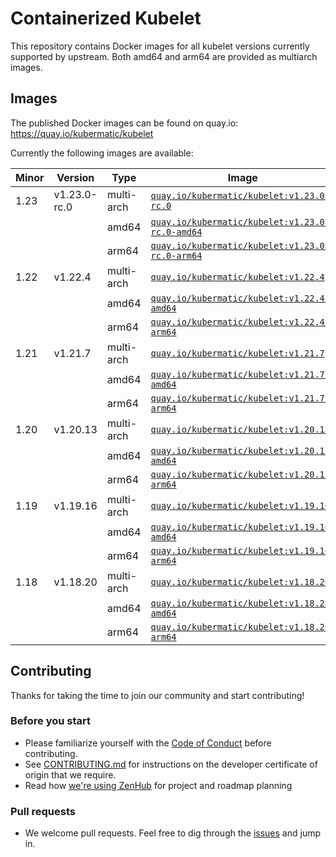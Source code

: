 # Containerized Kubelet

This repository contains Docker images for all kubelet versions currently supported by upstream.
Both amd64 and arm64 are provided as multiarch images.

## Images

The published Docker images can be found on quay.io: https://quay.io/kubermatic/kubelet

Currently the following images are available:

<!-- versions_start -->
| Minor | Version | Type | Image |
| ----- | ------- | ---- | ----- |
| 1.23 | v1.23.0-rc.0 | multi-arch | [`quay.io/kubermatic/kubelet:v1.23.0-rc.0`](https://quay.io/kubermatic/kubelet:v1.23.0-rc.0) |
| | | amd64 | [`quay.io/kubermatic/kubelet:v1.23.0-rc.0-amd64`](https://quay.io/kubermatic/kubelet:v1.23.0-rc.0-amd64) |
| | | arm64 | [`quay.io/kubermatic/kubelet:v1.23.0-rc.0-arm64`](https://quay.io/kubermatic/kubelet:v1.23.0-rc.0-arm64) |
| 1.22 | v1.22.4 | multi-arch | [`quay.io/kubermatic/kubelet:v1.22.4`](https://quay.io/kubermatic/kubelet:v1.22.4) |
| | | amd64 | [`quay.io/kubermatic/kubelet:v1.22.4-amd64`](https://quay.io/kubermatic/kubelet:v1.22.4-amd64) |
| | | arm64 | [`quay.io/kubermatic/kubelet:v1.22.4-arm64`](https://quay.io/kubermatic/kubelet:v1.22.4-arm64) |
| 1.21 | v1.21.7 | multi-arch | [`quay.io/kubermatic/kubelet:v1.21.7`](https://quay.io/kubermatic/kubelet:v1.21.7) |
| | | amd64 | [`quay.io/kubermatic/kubelet:v1.21.7-amd64`](https://quay.io/kubermatic/kubelet:v1.21.7-amd64) |
| | | arm64 | [`quay.io/kubermatic/kubelet:v1.21.7-arm64`](https://quay.io/kubermatic/kubelet:v1.21.7-arm64) |
| 1.20 | v1.20.13 | multi-arch | [`quay.io/kubermatic/kubelet:v1.20.13`](https://quay.io/kubermatic/kubelet:v1.20.13) |
| | | amd64 | [`quay.io/kubermatic/kubelet:v1.20.13-amd64`](https://quay.io/kubermatic/kubelet:v1.20.13-amd64) |
| | | arm64 | [`quay.io/kubermatic/kubelet:v1.20.13-arm64`](https://quay.io/kubermatic/kubelet:v1.20.13-arm64) |
| 1.19 | v1.19.16 | multi-arch | [`quay.io/kubermatic/kubelet:v1.19.16`](https://quay.io/kubermatic/kubelet:v1.19.16) |
| | | amd64 | [`quay.io/kubermatic/kubelet:v1.19.16-amd64`](https://quay.io/kubermatic/kubelet:v1.19.16-amd64) |
| | | arm64 | [`quay.io/kubermatic/kubelet:v1.19.16-arm64`](https://quay.io/kubermatic/kubelet:v1.19.16-arm64) |
| 1.18 | v1.18.20 | multi-arch | [`quay.io/kubermatic/kubelet:v1.18.20`](https://quay.io/kubermatic/kubelet:v1.18.20) |
| | | amd64 | [`quay.io/kubermatic/kubelet:v1.18.20-amd64`](https://quay.io/kubermatic/kubelet:v1.18.20-amd64) |
| | | arm64 | [`quay.io/kubermatic/kubelet:v1.18.20-arm64`](https://quay.io/kubermatic/kubelet:v1.18.20-arm64) |


<!-- versions_end -->

## Contributing

Thanks for taking the time to join our community and start contributing!

### Before you start

* Please familiarize yourself with the [Code of Conduct][3] before contributing.
* See [CONTRIBUTING.md][2] for instructions on the developer certificate of origin that we require.
* Read how [we're using ZenHub][13] for project and roadmap planning

### Pull requests

* We welcome pull requests. Feel free to dig through the [issues][1] and jump in.

[1]: https://github.com/kubermatic/kubelet/issues
[2]: https://github.com/kubermatic/kubelet/blob/master/CONTRIBUTING.md
[3]: https://github.com/kubermatic/kubelet/blob/master/CODE_OF_CONDUCT.md

[11]: https://groups.google.com/forum/#!forum/kubermatic-dev
[12]: https://kubermatic.slack.com/messages/kubelet
[13]: https://github.com/kubermatic/kubelet/blob/master/Zenhub.md
[15]: http://slack.kubermatic.io/
